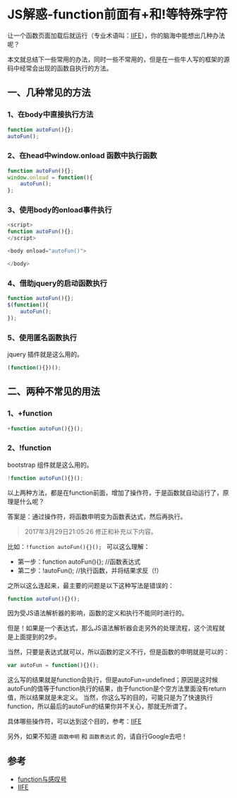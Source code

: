 # JS解惑-function前面有+和!等特殊字符

让一个函数页面加载后就运行（专业术语叫：[IIFE](https://en.wikipedia.org/wiki/Immediately-invoked_function_expression)），你的脑海中能想出几种办法呢？

本文就总结下一些常用的办法，同时一些不常用的，但是在一些牛人写的框架的源码中经常会出现的函数自执行的方法。

## 一、几种常见的方法

### 1、在body中直接执行方法

```js
function autoFun(){};
autoFun();
```

### 2、在head中window.onload 函数中执行函数

```js
function autoFun(){};
window.onload = function(){
    autoFun();
};
```

### 3、使用body的onload事件执行

```js
<script>
function autoFun(){};
</script>

<body onload="autoFun()">

</body>
```

### 4、借助jquery的启动函数执行

```js
function autoFun(){};
$(function(){
    autoFun();
});
```

### 5、使用匿名函数执行

jquery 插件就是这么用的。

```js
(function(){})();
```


## 二、两种不常见的用法

### 1、+function

```js
+function autoFun(){}();
```

### 2、!function

bootstrap 组件就是这么用的。

```js
!function autoFun(){}();
```

以上两种方法，都是在function前面，增加了操作符，于是函数就自动运行了，原理是什么呢？

答案是：通过操作符，将函数申明变为函数表达式，然后再执行。

> 2017年3月29日21:05:26 修正和补充以下内容。

比如：`!function autoFun(){}(); ` 可以这么理解：

* 第一步：function autoFun(){}; //函数表达式
* 第二步：!autoFun(); //执行函数，并将结果求反（!）

之所以这么连起来，最主要的问题是以下这种写法是错误的：

```js
function autoFun(){}();
```

因为受JS语法解析器的影响，函数的定义和执行不能同时进行的。

但是！如果是一个表达式，那么JS语法解析器会走另外的处理流程，这个流程就是上面提到的2步。

当然，只要是表达式就可以，所以函数的定义不行，但是函数的申明就是可以的：

```js
var autoFun = function(){}();
```

这么写的结果就是function会执行，但是autoFun=undefined；原因是这时候autoFun的值等于function执行的结果，由于function是个空方法里面没有return值，所以结果就是未定义。
当然，你这么写的目的，可能只是为了快速执行function，所以最后的autoFun的结果你并不关心，那就无所谓了。

具体哪些操作符，可以达到这个目的，参考：[IIFE](https://en.wikipedia.org/wiki/Immediately-invoked_function_expression)

另外，如果不知道 `函数申明` 和 `函数表达式` 的，请自行Google去吧！

## 参考

* [function与感叹号](http://swordair.com/function-and-exclamation-mark/)
* [IIFE](https://en.wikipedia.org/wiki/Immediately-invoked_function_expression)